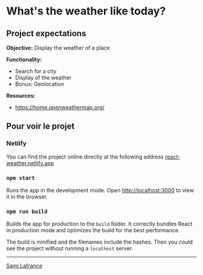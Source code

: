 # What's the weather like today?

## Project expectations

**Objective:** Display the weather of a place

**Functionality:**

- Search for a city
- Display of the weather
- Bonus: Geolocation

**Resources:**

- https://home.openweathermap.org/


## Pour voir le projet

### Netlify

You can find the project online directly at the following address [react-weather.netlify.app](https://react-weather.netlify.app)

### `npm start`

Runs the app in the development mode.
Open [http://localhost:3000](http://localhost:3000) to view it in the browser.

### `npm run build`

Builds the app for production to the `build` folder.
It correctly bundles React in production mode and optimizes the build for the best performance.

The build is minified and the filenames include the hashes.
Then you could see the project without running a `localhost` server.

---

[Sami Lafrance](https://www.samilafrance.com/)
